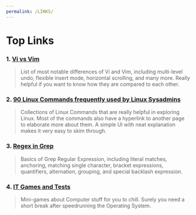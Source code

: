```yaml
---
permalink: /LINKS/
---
```


# Top Links

### 1. [Vi vs Vim](https://www.shell-tips.com/linux/vi-vs-vim/)
> List of most notable differences of Vi and Vim, including multi-level undo, flexible insert mode, horizontal scrolling, and many more. Really helpful if you want to know how they are compared to each other.

### 2. [90 Linux Commands frequently used by Linux Sysadmins](https://haydenjames.io/90-linux-commands-frequently-used-by-linux-sysadmins/)
> Collections of Linux Commands that are really helpful in exploring Linux. Most of the commands also have a hyperlink to another page to elaborate more about them. A simple UI with neat explanation makes it very easy to skim through.

### 3. [Regex in Grep](https://linuxize.com/post/regular-expressions-in-grep/)
> Basics of Grep Regular Expression, including literal matches, anchoring, matching single character, bracket expressions, quantifiers, alternation, grouping, and special backlash expression. 

### 4. [IT Games and Tests](http://planeta42.com/it/technology.html)
> Mini-games about Computer stuff for you to chill. Surely you need a short break after speedrunning the Operating System.
